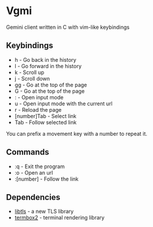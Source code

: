 # Vgmi

Gemini client written in C with vim-like keybindings

## Keybindings

* h  - Go back in the history
* l  - Go forward in the history
* k  - Scroll up
* j  - Scroll down
* gg - Go at the top of the page
* G  - Go at the top of the page
* :  - Open input mode
* u  - Open input mode with the current url
* r  - Reload the page
* [number]Tab - Select link
* Tab - Follow selected link

You can prefix a movement key with a number to repeat it.

## Commands

* :q        - Exit the program
* :o	    - Open an url
* :[number] - Follow the link 

## Dependencies

* [libtls][0] - a new TLS library
* [termbox2][1] - terminal rendering library

[0]: https://www.libressl.org/
[1]: https://github.com/termbox/termbox2
